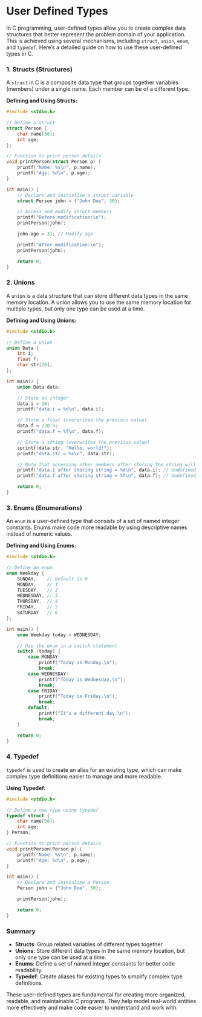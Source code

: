 # User Defined Types

In C programming, user-defined types allow you to create complex data structures that better represent the problem domain of your application. This is achieved using several mechanisms, including `struct`, `union`, `enum`, and `typedef`. Here’s a detailed guide on how to use these user-defined types in C.

### 1. **Structs (Structures)**

A `struct` in C is a composite data type that groups together variables (members) under a single name. Each member can be of a different type.

**Defining and Using Structs:**

```c
#include <stdio.h>

// Define a struct
struct Person {
    char name[50];
    int age;
};

// Function to print person details
void printPerson(struct Person p) {
    printf("Name: %s\n", p.name);
    printf("Age: %d\n", p.age);
}

int main() {
    // Declare and initialize a struct variable
    struct Person john = {"John Doe", 30};

    // Access and modify struct members
    printf("Before modification:\n");
    printPerson(john);

    john.age = 31; // Modify age

    printf("After modification:\n");
    printPerson(john);

    return 0;
}
```

### 2. **Unions**

A `union` is a data structure that can store different data types in the same memory location. A union allows you to use the same memory location for multiple types, but only one type can be used at a time.

**Defining and Using Unions:**

```c
#include <stdio.h>

// Define a union
union Data {
    int i;
    float f;
    char str[20];
};

int main() {
    union Data data;

    // Store an integer
    data.i = 10;
    printf("data.i = %d\n", data.i);

    // Store a float (overwrites the previous value)
    data.f = 220.5;
    printf("data.f = %f\n", data.f);

    // Store a string (overwrites the previous value)
    sprintf(data.str, "Hello, world!");
    printf("data.str = %s\n", data.str);

    // Note that accessing other members after storing the string will be incorrect
    printf("data.i after storing string = %d\n", data.i); // Undefined behavior
    printf("data.f after storing string = %f\n", data.f); // Undefined behavior

    return 0;
}
```

### 3. **Enums (Enumerations)**

An `enum` is a user-defined type that consists of a set of named integer constants. Enums make code more readable by using descriptive names instead of numeric values.

**Defining and Using Enums:**

```c
#include <stdio.h>

// Define an enum
enum Weekday {
    SUNDAY,    // Default is 0
    MONDAY,    // 1
    TUESDAY,   // 2
    WEDNESDAY, // 3
    THURSDAY,  // 4
    FRIDAY,    // 5
    SATURDAY   // 6
};

int main() {
    enum Weekday today = WEDNESDAY;

    // Use the enum in a switch statement
    switch (today) {
        case MONDAY:
            printf("Today is Monday.\n");
            break;
        case WEDNESDAY:
            printf("Today is Wednesday.\n");
            break;
        case FRIDAY:
            printf("Today is Friday.\n");
            break;
        default:
            printf("It's a different day.\n");
            break;
    }

    return 0;
}
```

### 4. **Typedef**

`typedef` is used to create an alias for an existing type, which can make complex type definitions easier to manage and more readable.

**Using Typedef:**

```c
#include <stdio.h>

// Define a new type using typedef
typedef struct {
    char name[50];
    int age;
} Person;

// Function to print person details
void printPerson(Person p) {
    printf("Name: %s\n", p.name);
    printf("Age: %d\n", p.age);
}

int main() {
    // Declare and initialize a Person
    Person john = {"John Doe", 30};

    printPerson(john);

    return 0;
}
```

### **Summary**

- **Structs**: Group related variables of different types together.
- **Unions**: Store different data types in the same memory location, but only one type can be used at a time.
- **Enums**: Define a set of named integer constants for better code readability.
- **Typedef**: Create aliases for existing types to simplify complex type definitions.

These user-defined types are fundamental for creating more organized, readable, and maintainable C programs. They help model real-world entities more effectively and make code easier to understand and work with.